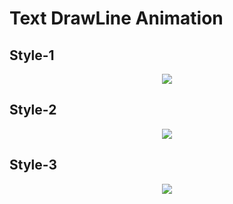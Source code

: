 # Text DrawLine Animation

## Style-1

<p align=center>
  <img src="img/style1.gif">
</p>

## Style-2

<p align=center>
  <img src="img/style2.gif">
</p>

## Style-3

<p align=center>
  <img src="img/style2.gif">
</p>
